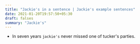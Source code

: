 ```yaml
---
title: "Jackie's in a sentence | Jackie's example sentences"
date: 2021-01-20T19:57:50+05:30
draft: falses
summary: "Jackie's"
---
```

- In seven years `jackie's` never missed one of tucker's parties.
                 
